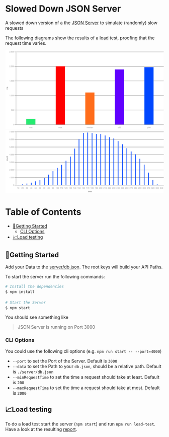 # Slowed Down JSON Server <!-- omit from toc -->

A slowed down version of a the [JSON Server](https://github.com/typicode/json-server) to simulate (randomly) slow requests

The following diagrams show the results of a load test, proofing that the request time varies.

![Load Test: HTTP Responses](assets/http.responses.png)
![Load Test: HTTP Response Time 2xx](assets/http.response_time.2xx.png)

# Table of Contents <!-- omit from toc -->

- [🚀Getting Started](#getting-started)
  - [CLI Options](#cli-options)
- [📈Load testing](#load-testing)

## 🚀Getting Started

Add your Data to the [server/db.json](server/db.json). The root keys will build your API Paths.

To start the server run the following commands:

```bash
# Install the dependencies
$ npm install

# Start the Server
$ npm start
```

You should see something like

> JSON Server is running on Port 3000

### CLI Options

You could use the following cli options (e.g. `npm run start -- --port=4000`)

- `--port` to set the Port of the Server. Default is `3000`
- `--data` to set the Path to your `db.json`, should be a relative path. Default is `./server/db.json`
- `--minRequestTime` to set the time a request should take at least. Default is `200`
- `--maxRequestTime` to set the time a request should take at most. Default is `2000`

## 📈Load testing

To do a load test start the server (`npm start`) and run `npm run load-test`. Have a look at the resulting [report](reports/test-run-report.json.html).

